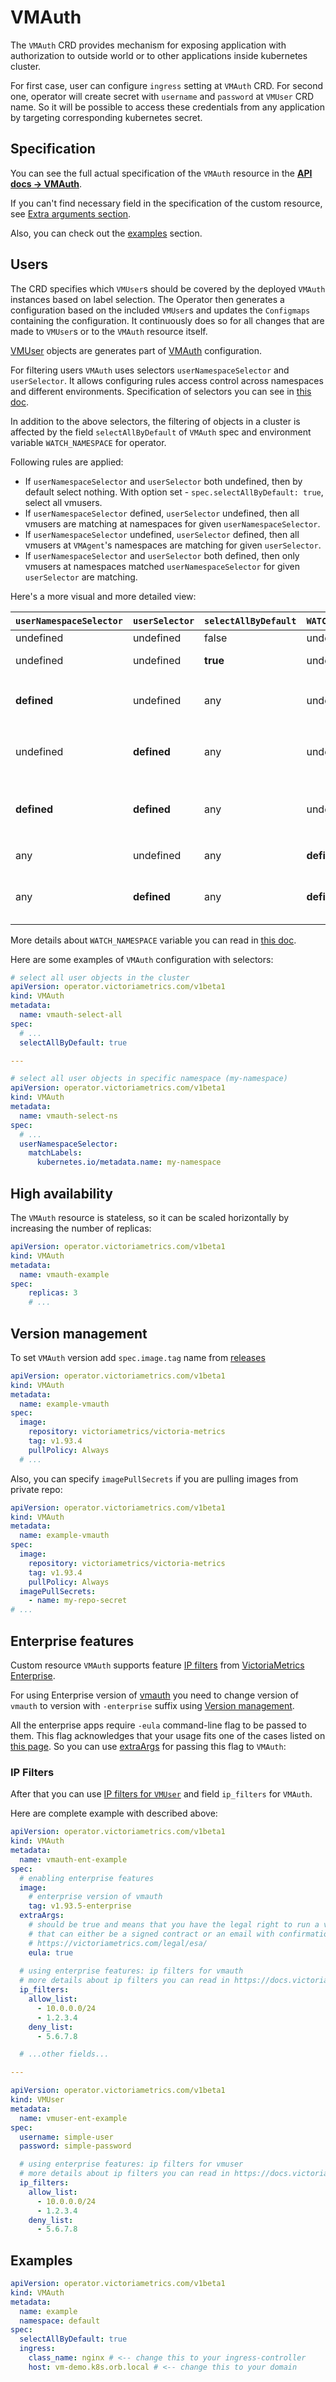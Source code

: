 # VMAuth

The `VMAuth` CRD provides mechanism for exposing application with authorization to outside world or to other applications inside kubernetes cluster.

For first case, user can configure `ingress` setting at `VMAuth` CRD. For second one, operator will create secret with `username` and `password` at `VMUser` CRD name.
So it will be possible to access these credentials from any application by targeting corresponding kubernetes secret.

## Specification

You can see the full actual specification of the `VMAuth` resource in
the **[API docs -> VMAuth](https://docs.victoriametrics.com/operator/api.html#vmauth)**.

If you can't find necessary field in the specification of the custom resource,
see [Extra arguments section](https://docs.victoriametrics.com/operator/resources/#extra-args).

Also, you can check out the [examples](#examples) section.

## Users

The CRD specifies which `VMUser`s should be covered by the deployed `VMAuth` instances based on label selection.
The Operator then generates a configuration based on the included `VMUser`s and updates the `Configmaps` containing
the configuration. It continuously does so for all changes that are made to `VMUser`s or to the `VMAuth` resource itself.

[VMUser](https://docs.victoriametrics.com/operator/resources/vmrule.html) objects are generates part of [VMAuth](https://docs.victoriametrics.com/operator/resources/vmauth.html) configuration.

For filtering users `VMAuth` uses selectors `userNamespaceSelector` and `userSelector`.
It allows configuring rules access control across namespaces and different environments.
Specification of selectors you can see in [this doc](https://kubernetes.io/docs/reference/generated/kubernetes-api/v1.27/#labelselector-v1-meta).

In addition to the above selectors, the filtering of objects in a cluster is affected by the field `selectAllByDefault` of `VMAuth` spec and environment variable `WATCH_NAMESPACE` for operator.

Following rules are applied:

- If `userNamespaceSelector` and `userSelector` both undefined, then by default select nothing. With option set - `spec.selectAllByDefault: true`, select all vmusers.
- If `userNamespaceSelector` defined, `userSelector` undefined, then all vmusers are matching at namespaces for given `userNamespaceSelector`.
- If `userNamespaceSelector` undefined, `userSelector` defined, then all vmusers at `VMAgent`'s namespaces are matching for given `userSelector`.
- If `userNamespaceSelector` and `userSelector` both defined, then only vmusers at namespaces matched `userNamespaceSelector` for given `userSelector` are matching.

Here's a more visual and more detailed view:

| `userNamespaceSelector` | `userSelector` | `selectAllByDefault` | `WATCH_NAMESPACE` | Selected rules                                                                                       |
|-------------------------|----------------|----------------------|-------------------|------------------------------------------------------------------------------------------------------|
| undefined               | undefined      | false                | undefined         | nothing                                                                                              |
| undefined               | undefined      | **true**             | undefined         | all vmusers in the cluster                                                                           |
| **defined**             | undefined      | any                  | undefined         | all vmusers are matching at namespaces for given `userNamespaceSelector`                             |
| undefined               | **defined**    | any                  | undefined         | all vmusers only at `VMAuth`'s namespace are matching for given `userSelector`                       |
| **defined**             | **defined**    | any                  | undefined         | all vmusers only at namespaces matched `userNamespaceSelector` for given `userSelector` are matching |
| any                     | undefined      | any                  | **defined**       | all vmusers only at `VMAuth`'s namespace                                                             |
| any                     | **defined**    | any                  | **defined**       | all vmusers only at `VMAuth`'s namespace for given `userSelector` are matching                       |

More details about `WATCH_NAMESPACE` variable you can read in [this doc](https://docs.victoriametrics.com/operator/configuration.html#namespaced-mode).

Here are some examples of `VMAuth` configuration with selectors:

```yaml
# select all user objects in the cluster
apiVersion: operator.victoriametrics.com/v1beta1
kind: VMAuth
metadata:
  name: vmauth-select-all
spec:
  # ...
  selectAllByDefault: true

---

# select all user objects in specific namespace (my-namespace)
apiVersion: operator.victoriametrics.com/v1beta1
kind: VMAuth
metadata:
  name: vmauth-select-ns
spec:
  # ...
  userNamespaceSelector: 
    matchLabels:
      kubernetes.io/metadata.name: my-namespace
```

## High availability

The `VMAuth` resource is stateless, so it can be scaled horizontally by increasing the number of replicas:

```yaml
apiVersion: operator.victoriametrics.com/v1beta1
kind: VMAuth
metadata:
  name: vmauth-example
spec:
    replicas: 3
    # ...
```

## Version management

To set `VMAuth` version add `spec.image.tag` name from [releases](https://github.com/VictoriaMetrics/VictoriaMetrics/releases)

```yaml
apiVersion: operator.victoriametrics.com/v1beta1
kind: VMAuth
metadata:
  name: example-vmauth
spec:
  image:
    repository: victoriametrics/victoria-metrics
    tag: v1.93.4
    pullPolicy: Always
  # ...
```

Also, you can specify `imagePullSecrets` if you are pulling images from private repo:

```yaml
apiVersion: operator.victoriametrics.com/v1beta1
kind: VMAuth
metadata:
  name: example-vmauth
spec:
  image:
    repository: victoriametrics/victoria-metrics
    tag: v1.93.4
    pullPolicy: Always
  imagePullSecrets:
    - name: my-repo-secret
# ...
```

## Enterprise features

Custom resource `VMAuth` supports feature [IP filters](https://docs.victoriametrics.com/vmauth.html#ip-filters)
from [VictoriaMetrics Enterprise](https://docs.victoriametrics.com/enterprise.html#victoriametrics-enterprise).

For using Enterprise version of [vmauth](https://docs.victoriametrics.com/vmauth.html) 
you need to change version of `vmauth` to version with `-enterprise` suffix using [Version management](#version-management).

All the enterprise apps require `-eula` command-line flag to be passed to them. 
This flag acknowledges that your usage fits one of the cases listed on [this page](https://docs.victoriametrics.com/enterprise.html#victoriametrics-enterprise).
So you can use [extraArgs](https://docs.victoriametrics.com/operator/resources/#extra-args) for passing this flag to `VMAuth`:

### IP Filters

After that you can use [IP filters for `VMUser`](http://docs.victoriametrics.com/operator/resources/vmuser.html#enterprise-features) 
and field `ip_filters` for `VMAuth`.

Here are complete example with described above:

```yaml
apiVersion: operator.victoriametrics.com/v1beta1
kind: VMAuth
metadata:
  name: vmauth-ent-example
spec:
  # enabling enterprise features
  image:
    # enterprise version of vmauth
    tag: v1.93.5-enterprise
  extraArgs:
    # should be true and means that you have the legal right to run a vmauth enterprise
    # that can either be a signed contract or an email with confirmation to run the service in a trial period
    # https://victoriametrics.com/legal/esa/
    eula: true
  
  # using enterprise features: ip filters for vmauth
  # more details about ip filters you can read in https://docs.victoriametrics.com/vmauth.html#ip-filters
  ip_filters:
    allow_list:
      - 10.0.0.0/24
      - 1.2.3.4
    deny_list:
      - 5.6.7.8

  # ...other fields...

---

apiVersion: operator.victoriametrics.com/v1beta1
kind: VMUser
metadata:
  name: vmuser-ent-example
spec:
  username: simple-user
  password: simple-password

  # using enterprise features: ip filters for vmuser
  # more details about ip filters you can read in https://docs.victoriametrics.com/vmuser.html#enterprise-features
  ip_filters:
    allow_list:
      - 10.0.0.0/24
      - 1.2.3.4
    deny_list:
      - 5.6.7.8
```

## Examples

```yaml
apiVersion: operator.victoriametrics.com/v1beta1
kind: VMAuth
metadata:
  name: example
  namespace: default
spec:
  selectAllByDefault: true
  ingress:
    class_name: nginx # <-- change this to your ingress-controller
    host: vm-demo.k8s.orb.local # <-- change this to your domain
```
